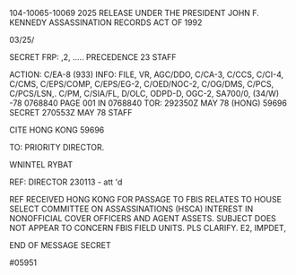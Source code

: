 104-10065-10069
2025 RELEASE UNDER THE PRESIDENT JOHN F. KENNEDY ASSASSINATION RECORDS ACT OF 1992

03/25/

SECRET FRP: ,2, .....
PRECEDENCE 23
STAFF

ACTION: C/EA-8 (933) INFO: FILE, VR, AGC/DDO, C/CA-3, C/CCS, C/CI-4,
C/CMS, C/EPS/COMP, C/EPS/EG-2, C/OED/NOC-2, C/OG/DMS, C/PCS, C/PCS/LSN,.
C/PM, C/SIA/FL, D/OLC, ODPD-D, OGC-2, SA700/0, (34/W)
-78 0768840
PAGE 001 IN 0768840
TOR: 292350Z MAY 78 (HONG) 59696
SECRET 270553Z MAY 78 STAFF

CITE HONG KONG 59696

TO: PRIORITY DIRECTOR.

WNINTEL RYBAT

REF: DIRECTOR 230113 - att 'd

REF RECEIVED HONG KONG FOR PASSAGE TO FBIS RELATES TO HOUSE
SELECT COMMITTEE ON ASSASSINATIONS (HSCA) INTEREST IN
NONOFFICIAL COVER OFFICERS AND AGENT ASSETS. SUBJECT DOES
NOT APPEAR TO CONCERN FBIS FIELD UNITS. PLS CLARIFY. E2, IMPDET,

END OF MESSAGE SECRET

#05951
